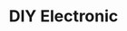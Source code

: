 ﻿---
layout: posts_by_category
categories: diy-electronic
title: DIY Electronic
permalink: /category/diy-electronic
---
